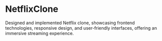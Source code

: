 # NetflixClone
Designed and implemented Netflix clone, showcasing frontend technologies, responsive design, and user-friendly interfaces, offering an immersive streaming experience.
